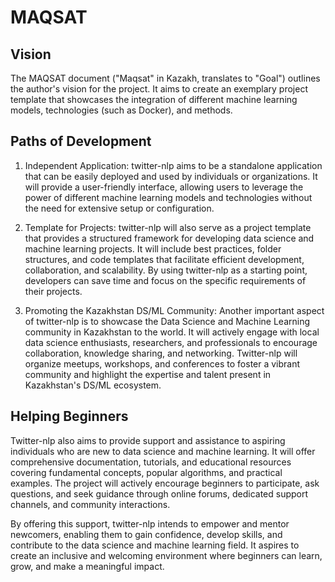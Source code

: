# MAQSAT

## Vision

The MAQSAT document ("Maqsat" in Kazakh, translates to "Goal") outlines the author's vision for the project. It aims to create an exemplary project template that showcases the integration of different machine learning models, technologies (such as Docker), and methods.

## Paths of Development

1. Independent Application: twitter-nlp aims to be a standalone application that can be easily deployed and used by individuals or organizations. It will provide a user-friendly interface, allowing users to leverage the power of different machine learning models and technologies without the need for extensive setup or configuration.

2. Template for Projects: twitter-nlp will also serve as a project template that provides a structured framework for developing data science and machine learning projects. It will include best practices, folder structures, and code templates that facilitate efficient development, collaboration, and scalability. By using twitter-nlp as a starting point, developers can save time and focus on the specific requirements of their projects.

3. Promoting the Kazakhstan DS/ML Community: Another important aspect of twitter-nlp is to showcase the Data Science and Machine Learning community in Kazakhstan to the world. It will actively engage with local data science enthusiasts, researchers, and professionals to encourage collaboration, knowledge sharing, and networking. Twitter-nlp will organize meetups, workshops, and conferences to foster a vibrant community and highlight the expertise and talent present in Kazakhstan's DS/ML ecosystem.

## Helping Beginners

Twitter-nlp also aims to provide support and assistance to aspiring individuals who are new to data science and machine learning. It will offer comprehensive documentation, tutorials, and educational resources covering fundamental concepts, popular algorithms, and practical examples. The project will actively encourage beginners to participate, ask questions, and seek guidance through online forums, dedicated support channels, and community interactions.

By offering this support, twitter-nlp intends to empower and mentor newcomers, enabling them to gain confidence, develop skills, and contribute to the data science and machine learning field. It aspires to create an inclusive and welcoming environment where beginners can learn, grow, and make a meaningful impact.